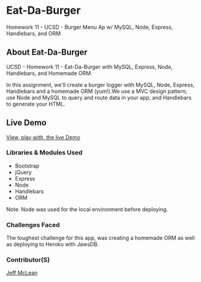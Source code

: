 # Eat-Da-Burger
Homework 11 - UCSD - Burger Menu Ap w/ MySQL, Node, Express, Handlebars, and ORM

## About Eat-Da-Burger
UCSD - Homework 11 - Eat-Da-Burger with MySQL, Express, Node, Handlebars, and Homemade ORM.

In this assignment, we'll create a burger logger with MySQL, Node, Express, Handlebars and a homemade ORM (yum!).We use a MVC design pattern; use Node and MySQL to query and route data in your app, and Handlebars to generate your HTML.

## Live Demo
[View, play with, the live Demo](https://limitless-atoll-61512.herokuapp.com/)

### Libraries & Modules Used

* Bootstrap
* jQuery
* Express
* Node
* Handlebars
* ORM

Note: Node was used for the local environment before deploying. 

### Challenges Faced

The toughest challenge for this app, was creating a homemade ORM as well as deploying to Heroku with JawsDB. 

### Contributor(S)
[Jeff McLean](http://jeffreymclean.com)

